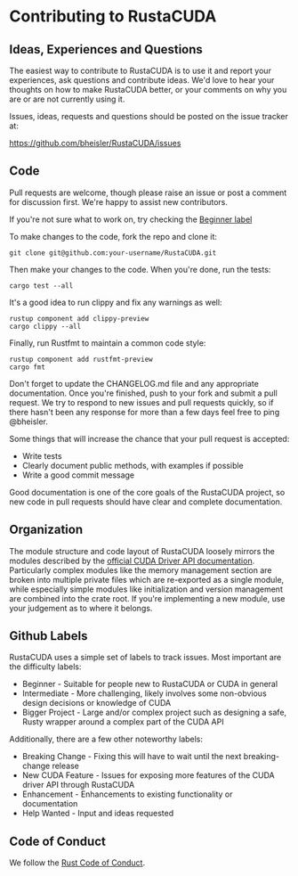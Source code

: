 # Contributing to RustaCUDA

## Ideas, Experiences and Questions

The easiest way to contribute to RustaCUDA is to use it and report your experiences, ask questions and contribute ideas. We'd love to hear your thoughts on how to make RustaCUDA better, or your comments on why you are or are not currently using it.

Issues, ideas, requests and questions should be posted on the issue tracker at:

https://github.com/bheisler/RustaCUDA/issues

## Code

Pull requests are welcome, though please raise an issue or post a comment for discussion first. We're happy to assist new contributors.

If you're not sure what to work on, try checking the [Beginner label](https://github.com/bheisler/RustaCUDA/labels/Beginner)

To make changes to the code, fork the repo and clone it:

`git clone git@github.com:your-username/RustaCUDA.git`

Then make your changes to the code. When you're done, run the tests:

```
cargo test --all
```

It's a good idea to run clippy and fix any warnings as well:

```
rustup component add clippy-preview
cargo clippy --all
```

Finally, run Rustfmt to maintain a common code style:

```
rustup component add rustfmt-preview
cargo fmt
```

Don't forget to update the CHANGELOG.md file and any appropriate documentation. Once you're finished, push to your fork and submit a pull request. We try to respond to new issues and pull requests quickly, so if there hasn't been any response for more than a few days feel free to ping @bheisler.

Some things that will increase the chance that your pull request is accepted:

* Write tests
* Clearly document public methods, with examples if possible
* Write a good commit message

Good documentation is one of the core goals of the RustaCUDA project, so new code in pull requests should have clear and complete documentation.

## Organization

The module structure and code layout of RustaCUDA loosely mirrors the modules described
by the [official CUDA Driver API documentation](https://docs.nvidia.com/cuda/archive/8.0/cuda-driver-api/).
Particularly complex modules like the memory management section are broken into multiple private
files which are re-exported as a single module, while especially simple modules like initialization
and version management are combined into the crate root. If you're implementing a new module,
use your judgement as to where it belongs.

## Github Labels

RustaCUDA uses a simple set of labels to track issues. Most important are the difficulty labels:

- Beginner - Suitable for people new to RustaCUDA or CUDA in general
- Intermediate - More challenging, likely involves some non-obvious design decisions or knowledge of CUDA
- Bigger Project - Large and/or complex project such as designing a safe, Rusty wrapper around a complex part of the CUDA API

Additionally, there are a few other noteworthy labels:

- Breaking Change - Fixing this will have to wait until the next breaking-change release
- New CUDA Feature - Issues for exposing more features of the CUDA driver API through RustaCUDA
- Enhancement - Enhancements to existing functionality or documentation
- Help Wanted - Input and ideas requested

## Code of Conduct

We follow the [Rust Code of Conduct](http://www.rust-lang.org/conduct.html).
